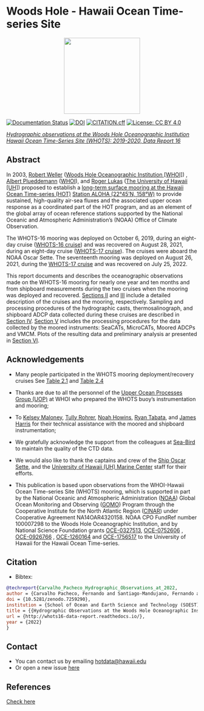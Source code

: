 #  Woods Hole - Hawaii Ocean Time-series Site

<p align="center">
  <img src="https://github.com/hot-dogs/whots16-data-report/blob/main/docs/source/_static/_images/new_logo_HOT.png" height="200" />
</p> 

[](https://hahana.soest.hawaii.edu/hot/)


[![Documentation Status](https://readthedocs.org/projects/whots16-data-report/badge/?version=latest)](https://whots-annual-report.readthedocs.io/projects/whots16-data-report/en/latest/?badge=latest)
[![DOI](https://zenodo.org/badge/477206562.svg)](https://zenodo.org/badge/latestdoi/477206562)
[![CITATION.cff](https://github.com/hot-dogs/whots16-data-report/actions/workflows/cff-validator.yml/badge.svg?branch=main)](https://github.com/hot-dogs/whots16-data-report/actions/workflows/cff-validator.yml)
[![License: CC BY 4.0](https://img.shields.io/badge/License-CC_BY_4.0-lightgrey.svg)](http://creativecommons.org/licenses/by/4.0/)

[*Hydrographic observations at the Woods Hole Oceanographic Institution Hawaii
Ocean Time-Series Site (WHOTS): 2019-2020, Data Report 16*](http://whots16-data-report.readthedocs.io/)

## Abstract

In 2003, [Robert Weller](https://www.whoi.edu/profile/rweller/) ([Woods Hole
Oceanographic Institution [WHOI]](https://www.whoi.edu))
, [Albert Plueddemann](https://www.whoi.edu/profile/aplueddemann/) 
([WHOI](https://www.whoi.edu)), and
[Roger Lukas](http://www.soest.hawaii.edu/oceanography/faculty/rlukas/)
([The University of Hawaii [UH]](https://manoa.hawaii.edu)) proposed to establish 
a [long-term surface mooring at the Hawaii Ocean Time-series (HOT)](http://www.soest.hawaii.edu/whots/)
[Station ALOHA (22°45’N, 158°W)](https://hahana.soest.hawaii.edu/stationaloha/)
to provide sustained, high-quality air-sea fluxes and the associated upper
ocean response as a coordinated part of the HOT program, and as an element of
the global array of ocean reference stations supported by the National Oceanic
and Atmospheric Administration’s (NOAA) Office of Climate Observation. 

The WHOTS-16 mooring was deployed on October 6, 2019, during an eight-day 
cruise ([WHOTS-16 cruise](http://www.soest.hawaii.edu/whots/wh16_dep.html)) 
and was recovered on August 28, 2021, during an eight-day cruise 
([WHOTS-17 cruise](http://www.soest.hawaii.edu/whots/wh17_dep.html)). 
The cruises were aboard the NOAA Oscar Sette. The seventeenth mooring was 
deployed on August 26, 2021, during the 
[WHOTS-17 cruise](http://www.soest.hawaii.edu/whots/wh17_dep.html) and was 
recovered on July 25, 2022. 

This report documents and describes the oceanographic observations made on the 
WHOTS-16 mooring for nearly one year and ten months and from shipboard measurements
during the two cruises when the mooring was deployed and recovered. 
[Sections II](https://whots-annual-report.readthedocs.io/projects/whots16-data-report/en/latest/2_section.html) 
and [III](https://whots-annual-report.readthedocs.io/projects/whots16-data-report/en/latest/3_section.html) 
include a detailed description of the cruises and the mooring, respectively. 
Sampling and processing procedures of the hydrographic casts, thermosalinograph, 
and shipboard ADCP data collected during these cruises are described in
[Section IV](https://whots-annual-report.readthedocs.io/projects/whots16-data-report/en/latest/4_section.html). 
[Section V](https://whots-annual-report.readthedocs.io/projects/whots16-data-report/en/latest/5_section.html) 
includes the processing procedures for the data collected by the moored 
instruments: SeaCATs, MicroCATs, Moored ADCPs and VMCM. Plots of the resulting 
data and preliminary analysis ar presented in [Section VI](https://whots-annual-report.readthedocs.io/projects/whots16-data-report/en/latest/6_section.html).

## Acknowledgements

- Many people participated in the WHOTS mooring deployment/recovery cruises 
See [Table 2.1](https://whots-annual-report.readthedocs.io/projects/whots16-data-report/en/latest/2_section.html#table-1)
and [Table 2.4](https://whots-annual-report.readthedocs.io/projects/whots16-data-report/en/latest/2_section.html#table-4)

- Thanks are due to all the personnel of the 
[Upper Ocean Processes Group (UOP)](http://uop.whoi.edu) at WHOI who prepared 
the WHOTS buoy’s instrumentation and mooring; 

- To [Kelsey Maloney](https://www.linkedin.com/in/kelsey-maloney-4a18291a4),
[Tully Rohrer](https://hahana.soest.hawaii.edu/hot/staff1.html), 
[Noah Howins](https://www.soest.hawaii.edu/oceanography/profile/Howins-Noah/), 
[Ryan Tabata](https://www.linkedin.com/in/ryan-tabata-69215486/), and 
[James Harris](https://www.linkedin.com/in/james-harris-661170174/) 
for their technical assistance with the moored and shipboard instrumentation; 

- We gratefully acknowledge the support from the colleagues at 
[Sea-Bird](https://www.seabird.com) to maintain the quality of the CTD data. 

- We would also like to thank the captains and crew of the 
[Ship Oscar Sette](https://www.omao.noaa.gov/learn/marine-operations/ships/oscar-elton-sette/about), 
and the [University of Hawaii (UH) Marine Center](https://www.soest.hawaii.edu/UMC/cms/) 
staff for their efforts. 

- This publication is based upon observations from the WHOI-Hawaii Ocean
Time-series Site (WHOTS) mooring, which is supported in part by the National
Oceanic and Atmospheric Administration ([NOAA](https://www.noaa.gov/)) Global
Ocean Monitoring and Observing ([GOMO](https://globalocean.noaa.gov/)) Program
through the Cooperative Institute for the North Atlantic
Region ([CINAR](https://website.whoi.edu/cinar/)) under Cooperative Agreement
NA14OAR4320158. NOAA CPO FundRef number 100007298 to the Woods Hole
Oceanographic Institution, and by National Science Foundation grants
[OCE-0327513](https://www.nsf.gov/awardsearch/showAward?AWD_ID=0327513),
[OCE-0752606](https://www.nsf.gov/awardsearch/showAward?AWD_ID=0752606&HistoricalAwards=false)
,
[OCE-0926766](https://www.nsf.gov/awardsearch/showAward?AWD_ID=0926766&HistoricalAwards=false)
,
[OCE-1260164](https://www.nsf.gov/awardsearch/showAward?AWD_ID=1260164&HistoricalAwards=false)
and
[OCE-1756517](https://www.nsf.gov/awardsearch/showAward?AWD_ID=1756517&HistoricalAwards=false)
to the University of Hawaii for the Hawaii Ocean Time-series.

## Citation
 
- Bibtex:  
```bibtex
@techreport{Carvalho_Pacheco_Hydrographic_Observations_at_2022,
author = {Carvalho Pacheco, Fernando and Santiago-Mandujano, Fernando and Plueddemann, Albert J. and Weller, Robert A. and Potemra, James T. and Fitzgerald, Daniel and Galbraith, Nancy R.},
doi = {10.5281/zenodo.7259290},
institution = {School of Ocean and Earth Science and Technology (SOEST), Department of Oceanography, University of Hawai‘i at Mānoa, Honolulu, HI},
title = {{Hydrographic Observations at the Woods Hole Oceanographic Institution Hawaii Ocean Time-Series Site (WHOTS): 2019-2020, Data Report #16}},
url = {http://whots16-data-report.readthedocs.io/},
year = {2022}
}
```

## Contact 
- You can contact us by emailing <hotdata@hawaii.edu>
- Or open a new issue [here](https://github.com/hot-dogs/whots16-data-report/issues)

## References
[Check here](https://whots-annual-report.readthedocs.io/projects/whots16-data-report/en/latest/references.html)
